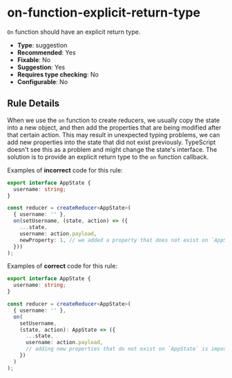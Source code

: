 # on-function-explicit-return-type

`On` function should have an explicit return type.

- **Type**: suggestion
- **Recommended**: Yes
- **Fixable**: No
- **Suggestion**: Yes
- **Requires type checking**: No
- **Configurable**: No

<!-- Everything above this generated, do not edit -->
<!-- MANUAL-DOC:START -->

## Rule Details

When we use the `on` function to create reducers, we usually copy the state into a new object, and then add the properties that are being modified after that certain action. This may result in unexpected typing problems, we can add new properties into the state that did not exist previously. TypeScript doesn't see this as a problem and might change the state's interface. The solution is to provide an explicit return type to the `on` function callback.

Examples of **incorrect** code for this rule:

```ts
export interface AppState {
  username: string;
}

const reducer = createReducer<AppState>(
  { username: '' },
  on(setUsername, (state, action) => ({
    ...state,
    username: action.payload,
    newProperty: 1, // we added a property that does not exist on `AppState`, and TS won't catch this problem
  }))
);
```

Examples of **correct** code for this rule:

```ts
export interface AppState {
  username: string;
}

const reducer = createReducer<AppState>(
  { username: '' },
  on(
    setUsername,
    (state, action): AppState => ({
      ...state,
      username: action.payload,
      // adding new properties that do not exist on `AppState` is impossible, as the function return type is explicitly stated
    })
  )
);
```
